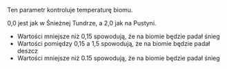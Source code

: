 Ten parametr kontroluje temperaturę biomu.

0,0 jest jak w Śnieżnej Tundrze, a 2,0 jak na Pustyni.

* Wartości mniejsze niż 0,15 spowodują, że na biomie będzie padał śnieg
* Wartości pomiędzy 0,15 a 1,5 spowodują, że na biomie będzie padał deszcz
* Wartości mniejsze niż 0.15 spowodują, że na biomie będzie padał śnieg